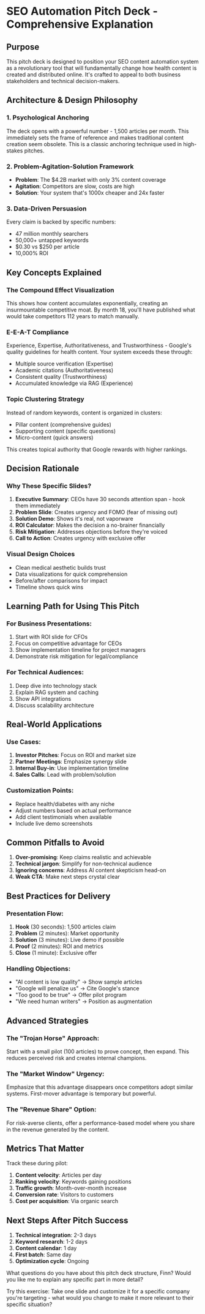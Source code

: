 # SEO Automation Pitch Deck - Comprehensive Explanation

## Purpose
This pitch deck is designed to position your SEO content automation system as a revolutionary tool that will fundamentally change how health content is created and distributed online. It's crafted to appeal to both business stakeholders and technical decision-makers.

## Architecture & Design Philosophy

### 1. **Psychological Anchoring**
The deck opens with a powerful number - 1,500 articles per month. This immediately sets the frame of reference and makes traditional content creation seem obsolete. This is a classic anchoring technique used in high-stakes pitches.

### 2. **Problem-Agitation-Solution Framework**
- **Problem**: The $4.2B market with only 3% content coverage
- **Agitation**: Competitors are slow, costs are high
- **Solution**: Your system that's 1000x cheaper and 24x faster

### 3. **Data-Driven Persuasion**
Every claim is backed by specific numbers:
- 47 million monthly searchers
- 50,000+ untapped keywords
- $0.30 vs $250 per article
- 10,000% ROI

## Key Concepts Explained

### The Compound Effect Visualization
This shows how content accumulates exponentially, creating an insurmountable competitive moat. By month 18, you'll have published what would take competitors 112 years to match manually.

### E-E-A-T Compliance
Experience, Expertise, Authoritativeness, and Trustworthiness - Google's quality guidelines for health content. Your system exceeds these through:
- Multiple source verification (Expertise)
- Academic citations (Authoritativeness)
- Consistent quality (Trustworthiness)
- Accumulated knowledge via RAG (Experience)

### Topic Clustering Strategy
Instead of random keywords, content is organized in clusters:
- Pillar content (comprehensive guides)
- Supporting content (specific questions)
- Micro-content (quick answers)

This creates topical authority that Google rewards with higher rankings.

## Decision Rationale

### Why These Specific Slides?

1. **Executive Summary**: CEOs have 30 seconds attention span - hook them immediately
2. **Problem Slide**: Creates urgency and FOMO (fear of missing out)
3. **Solution Demo**: Shows it's real, not vaporware
4. **ROI Calculator**: Makes the decision a no-brainer financially
5. **Risk Mitigation**: Addresses objections before they're voiced
6. **Call to Action**: Creates urgency with exclusive offer

### Visual Design Choices
- Clean medical aesthetic builds trust
- Data visualizations for quick comprehension
- Before/after comparisons for impact
- Timeline shows quick wins

## Learning Path for Using This Pitch

### For Business Presentations:
1. Start with ROI slide for CFOs
2. Focus on competitive advantage for CEOs
3. Show implementation timeline for project managers
4. Demonstrate risk mitigation for legal/compliance

### For Technical Audiences:
1. Deep dive into technology stack
2. Explain RAG system and caching
3. Show API integrations
4. Discuss scalability architecture

## Real-World Applications

### Use Cases:
1. **Investor Pitches**: Focus on ROI and market size
2. **Partner Meetings**: Emphasize synergy slide
3. **Internal Buy-in**: Use implementation timeline
4. **Sales Calls**: Lead with problem/solution

### Customization Points:
- Replace health/diabetes with any niche
- Adjust numbers based on actual performance
- Add client testimonials when available
- Include live demo screenshots

## Common Pitfalls to Avoid

1. **Over-promising**: Keep claims realistic and achievable
2. **Technical jargon**: Simplify for non-technical audience
3. **Ignoring concerns**: Address AI content skepticism head-on
4. **Weak CTA**: Make next steps crystal clear

## Best Practices for Delivery

### Presentation Flow:
1. **Hook** (30 seconds): 1,500 articles claim
2. **Problem** (2 minutes): Market opportunity
3. **Solution** (3 minutes): Live demo if possible
4. **Proof** (2 minutes): ROI and metrics
5. **Close** (1 minute): Exclusive offer

### Handling Objections:
- "AI content is low quality" → Show sample articles
- "Google will penalize us" → Cite Google's stance
- "Too good to be true" → Offer pilot program
- "We need human writers" → Position as augmentation

## Advanced Strategies

### The "Trojan Horse" Approach:
Start with a small pilot (100 articles) to prove concept, then expand. This reduces perceived risk and creates internal champions.

### The "Market Window" Urgency:
Emphasize that this advantage disappears once competitors adopt similar systems. First-mover advantage is temporary but powerful.

### The "Revenue Share" Option:
For risk-averse clients, offer a performance-based model where you share in the revenue generated by the content.

## Metrics That Matter

Track these during pilot:
1. **Content velocity**: Articles per day
2. **Ranking velocity**: Keywords gaining positions
3. **Traffic growth**: Month-over-month increase
4. **Conversion rate**: Visitors to customers
5. **Cost per acquisition**: Via organic search

## Next Steps After Pitch Success

1. **Technical integration**: 2-3 days
2. **Keyword research**: 1-2 days
3. **Content calendar**: 1 day
4. **First batch**: Same day
5. **Optimization cycle**: Ongoing

What questions do you have about this pitch deck structure, Finn? Would you like me to explain any specific part in more detail?

Try this exercise: Take one slide and customize it for a specific company you're targeting - what would you change to make it more relevant to their specific situation?